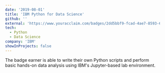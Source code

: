 ```yaml
---
date: '2019-08-01'
title: 'IBM Python for Data Science'
github: ''
external: 'https://www.youracclaim.com/badges/2dd5bbf9-fcad-4ae7-8593-696412bd23ec/linked_in_profile'
tech:
  - Python
  - Data Science
company: 'IBM'
showInProjects: false
---
```



The badge earner is able to write their own Python scripts and perform basic hands-on data analysis using IBM's Jupyter-based lab environment.
